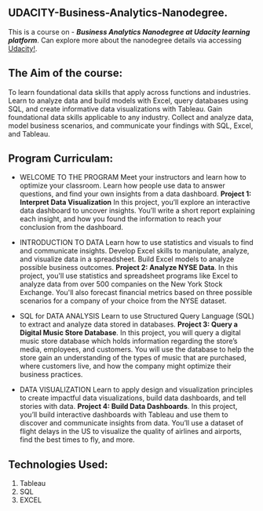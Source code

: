 ## **UDACITY-Business-Analytics-Nanodegree**.


This is a course on - **_Business Analytics Nanodegree at Udacity learning platform_**. Can explore more about the nanodegree details via accessing [Udacity!](https://www.udacity.com/).


## **The Aim of the course:**

To learn foundational data skills that apply across functions and industries. Learn to analyze data and build models with Excel, query databases using SQL, and create informative data visualizations with Tableau. Gain foundational data skills applicable to any industry. Collect and analyze data, model business scenarios, and communicate your findings with SQL, Excel, and Tableau.

## **Program Curriculam:**

- WELCOME TO THE PROGRAM Meet your instructors and learn how to optimize your classroom. Learn how people use data to answer questions, and find your own insights from a data dashboard. **Project 1: Interpret Data Visualization**
In this project, you’ll explore an interactive data dashboard to uncover insights. You’ll write a short report explaining each insight, and how you found the information to reach your conclusion from the dashboard.


- INTRODUCTION TO DATA Learn how to use statistics and visuals to find and communicate insights. Develop Excel skills to manipulate, analyze, and visualize data in a spreadsheet. Build Excel models to analyze possible business outcomes. **Project 2: Analyze NYSE Data**.
In this project, you'll use statistics and spreadsheet programs like Excel to analyze data from over 500 companies on the New York Stock Exchange. You'll also forecast financial metrics based on three possible scenarios for a company of your choice from the NYSE dataset.


- SQL for DATA ANALYSIS Learn to use Structured Query Language (SQL) to extract and analyze data stored in databases. **Project 3: Query a Digital Music Store Database**.
In this project, you will query a digital music store database which holds information regarding the store’s media, employees, and customers. You will use the database to help the store gain an understanding of the types of music that are purchased, where customers live, and how the company might optimize their business practices.


- DATA VISUALIZATION Learn to apply design and visualization principles to create impactful data visualizations, build data dashboards, and tell stories with data. **Project 4: Build Data Dashboards**.
In this project, you’ll build interactive dashboards with Tableau and use them to discover and communicate insights from data. You’ll use a dataset of flight delays in the US to visualize the quality of airlines and airports, find the best times to fly, and more.


## **Technologies Used:**
1. Tableau
2. SQL
3. EXCEL
